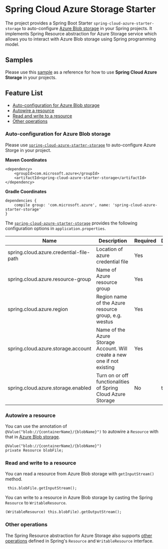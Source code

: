 # Spring Cloud Azure Storage Starter

The project provides a Spring Boot Starter `spring-cloud-azure-starter-storage` to auto-configure [Azure Blob storage](https://docs.microsoft.com/en-us/azure/storage/blobs/storage-blobs-introduction) in your Spring projects. It implements Spring Resource abstraction for Azure Storage service which allows you to interact with Azure Blob storage using Spring programming model.

## Samples 

Please use this [sample](../../spring-cloud-azure-samples/spring-cloud-azure-storage-sample/) as a reference for how to use **Spring Cloud Azure Storage** in your projects. 

## Feature List 

- [Auto-configuration for Azure Blob storage](#auto-configuration-for-azure-blob-storage)
- [Autowire a resource](#autowire-a-resource)
- [Read and write to a resource](#read-and-write-to-a-resource)
- [Other operations](#other-operations) 

### Auto-configuration for Azure Blob storage

Please use [`spring-cloud-azure-starter-storage`](spring-cloud-azure-starters/spring-cloud-azure-starter-storage/) to auto-configure Azure Storge in your project. 

**Maven Coordinates** 
```
<dependency>
    <groupId>com.microsoft.azure</groupId>
    <artifactId>spring-cloud-azure-starter-storage</artifactId>
</dependency>
```
**Gradle Coordinates** 
```
dependencies {
    compile group: 'com.microsoft.azure', name: 'spring-cloud-azure-starter-storage'
}
```

The [`spring-cloud-azure-starter-storage`](spring-cloud-azure-starters/spring-cloud-azure-starter-storage/) provides the following configuration options in `application.properties`.

Name | Description | Required | Default 
---|---|---|---
 spring.cloud.azure.credential-file-path | Location of azure credential file | Yes |
 spring.cloud.azure.resource-group | Name of Azure resource group | Yes |
 spring.cloud.azure.region | Region name of the Azure resource group, e.g. westus | Yes | 
 spring.cloud.azure.storage.account | Name of the Azure Storage Account. Will create a new one if not existing | Yes |
 spring.cloud.azure.storage.enabled | Turn on or off functionalities of Spring Cloud Azure Storage | No | true

### Autowire a resource 
You can use the annotation of `@Value("blob://{containerName}/{blobName}")` to autowire a `Resource` with that in [Azure Blob storage](https://azure.microsoft.com/en-us/services/storage/blobs/).

```
@Value("blob://{containerName}/{blobName}")
private Resource blobFile;
```

### Read and write to a resource 
 You can read a resource from Azure Blob storage with `getInputStream()` method.

```
 this.blobFile.getInputStream();
```
You can write to a resource in Azure Blob storage by casting the Spring `Resource` to `WritableResource`. 

```
(WritableResource) this.blobFile).getOutputStream();
```

### Other operations 
The Spring Resource abstraction for Azure Storage also supports [other operations](https://docs.spring.io/spring/docs/current/spring-framework-reference/core.html#resources) defined in Spring's `Resource` and `WritableResource` interface. 


